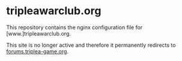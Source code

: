 # tripleawarclub.org

This repository contains the nginx configuration file for \[www.\]tripleawarclub.org.

This site is no longer active and therefore it permanently redirects to [forums.triplea-game.org](https://forums.triplea-game.org).
